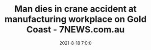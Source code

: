 ---
"title": "Man dies in crane accident at manufacturing workplace on Gold Coast - 7NEWS.com.au"
"date": "2021-8-18 7:0:0"
"feed_name": "GOOGLENEWSINDUSTRIAL"
"feed_website": "https://news.google.com/search?q=industrial%2Bincident&hl=en-US&gl=US&ceid=US:en"
"feed_rss": "https://news.google.com/rss/search?q=industrial%2Bincident&hl=en-US&gl=US&ceid=US:en"
"link": "https://7news.com.au/news/qld/man-dies-in-gold-coast-crane-incident-c-3724655"
"file": "_posts/2021-1-1-c5324e8fc43321faf9376af925791759dd6aa041.md"
"accident": "1"
"drilling": "0"
---